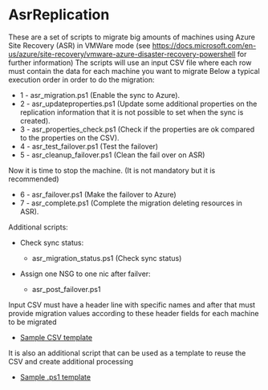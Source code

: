 # AsrReplication

These are a set of scripts to migrate big amounts of machines using Azure Site Recovery (ASR) in VMWare mode (see https://docs.microsoft.com/en-us/azure/site-recovery/vmware-azure-disaster-recovery-powershell for further information)
The scripts will use an input CSV file where each row must contain the data for each machine you want to migrate
Below a typical execution order in order to do the migration:
- 1 - asr_migration.ps1 (Enable the sync to Azure).
- 2 - asr_updateproperties.ps1 (Update some additional properties on the replication information that it is not possible to set when the sync is created).
- 3 - asr_properties_check.ps1 (Check if the properties are ok compared to the properties on the CSV).
- 4 - asr_test_failover.ps1 (Test the failover)
- 5 - asr_cleanup_failover.ps1 (Clean the fail over on ASR)

Now it is time to stop the machine. (It is not mandatory but it is recommended)
- 6 - asr_failover.ps1 (Make the failover to Azure)
- 7 - asr_complete.ps1 (Complete the migration deleting resources in ASR).

Additional scripts:
- Check sync status:
  - asr_migration_status.ps1 (Check sync status)

- Assign one NSG to one nic after failver:
    - asr_post_failover.ps1

Input CSV must have a header line with specific names and after that must provide migration values according to these header fields for each machine to be migrated

- [Sample CSV template](input_template.csv)

It is also an additional script that can be used as a template to reuse the CSV and create additional processing
- [Sample .ps1 template](asr_template.ps1)


